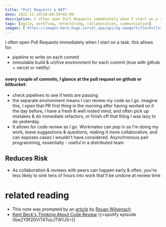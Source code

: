 ```yaml
---
title: "Pull Requests & WIP"
date: 2022-11-14T10:09:59+02:00
description: I often open Pull Requests immediately when I start on a task.
tags: [agile, workflow, refactoring, collaboration, communication]
images: ['https://images-here-hugo.vercel.app/api/og-image?title=Pull%20Requests%20%26%20WIP']
---
```


I often open Pull Requests immediately when I start on a task. this allows for:

- pipeline to write on each commit
- immutable build & url/live environment for each commit (true with github + vercel or netlify)

#### every couple of commits, I glance at the pull request on github or bitbucket:

- check pipelines to see if tests are passing
- the separate environment means I can review my code as I go. imagine this, I open that PR first thing in the morning after having worked on it the day before, I have a fresh & well rested mind, and often pick up mistakes & do immediate refactors, or finish off that thing I was lazy to do yesterday.
- It allows for code review as I go. Workmates can pop in as I’m doing my work, leave suggestions & questions, making it more collaborative, and can exposes cases I wouldn’t have considered. Asynchronous pair programming, essentially - useful in a distributed team

## Reduces Risk
- As collaboration & reviews with peers can happen early & often, you're less likely to sink tens of hours into work that'll be undone at review time

# related reading
- This note was prompted by an [article](https://martinfowler.com/articles/ship-show-ask.html) by [Rouan Wilsenach](https://www.rouanw.com/)
- [Kent Beck's Thinking About Code Review](https://tidyfirst.substack.com/p/thinking-about-code-review/)
{{<spotify episode 0be2Y9f2DViT47ozJTW1JS>}}
